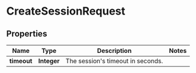 

# CreateSessionRequest


## Properties

| Name | Type | Description | Notes |
|------------ | ------------- | ------------- | -------------|
|**timeout** | **Integer** | The session&#39;s timeout in seconds. |  |



